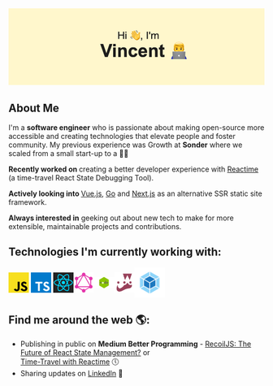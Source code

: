 <img src="imgassets/download (6).png">

## About Me
I'm a **software engineer** who is passionate about making open-source more accessible and creating technologies that elevate people and foster community. My previous experience was Growth at **Sonder** where we scaled from a small start-up to a 🦄🚀

<b>Recently worked on </b>creating a better developer experience with [Reactime](https://github.com/open-source-labs/reactime) (a  time-travel React State Debugging Tool). 

<b> Actively looking into </b> [Vue.js](https://vuejs.org/), [Go](https://golang.org/) and [Next.js](https://nextjs.org/) as an alternative SSR static site framework.

<b>Always interested in</b> geeking out about new tech to make for more extensible, maintainable projects and contributions. <br />

## Technologies I'm currently working with:

<img align="center" alt="Javascript" width="40px" src="imgassets/Javscript Logo.png" /> <img align="center" alt="Typescript" width="40px" src="imgassets/Typescript.png" /> <img align="center" alt="React" width="40px" src="imgassets/Why-React-JS-is-a-popular-choice-of-web-development-in-2020.svg" /><img align="center" alt="GraphQL" width="40px" src="imgassets/GraphQL_Logo.svg.png" /><img align="center" alt="Node" width="40px" src="imgassets/nodejs-icon-17.jpg" /><img align="center" alt="Jest" width="40px" src="imgassets/jest.png" /><img align="center" alt="Webpack" width="60px" src="imgassets/icon-square-big (1).png" />

## Find me around the web 🌎:
- Publishing in public on **Medium Better Programming** - <a href="https://medium.com/better-programming/recoiljs-the-future-of-react-state-management-ffb1345833b6">RecoilJS: The Future of React State Management?</a> or               
 <a href="https://medium.com/better-programming/time-traveling-state-with-reactime-6-0-53fdc3ae2a20">Time-Travel with Reactime</a> 🕔
- Sharing updates on <a href="https://www.linkedin.com/in/vnguyenucla/">LinkedIn</a> 💼
